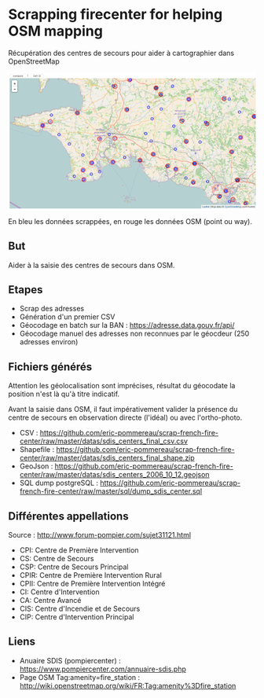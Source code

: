# Scrapping firecenter for helping OSM mapping

Récupération des centres de secours pour aider à cartographier dans OpenStreetMap

![Screenshot](/img/capture-ecran-viewer_1.png)

En bleu les données scrappées, en rouge les données OSM (point ou way).

## But

Aider à la saisie des centres de secours dans OSM.

## Etapes

* Scrap des adresses
* Génération d'un premier CSV
* Géocodage en batch sur la BAN : https://adresse.data.gouv.fr/api/
* Géocodage manuel des adresses non reconnues par le géocdeur (250 adresses environ)

## Fichiers générés

Attention les géolocalisation sont imprécises, résultat du géocodate la position n'est là qu'à titre indicatif.

Avant la saisie dans OSM, il faut impérativement valider la présence du centre de secours en observation directe (l'idéal) ou avec l'ortho-photo.

* CSV : https://github.com/eric-pommereau/scrap-french-fire-center/raw/master/datas/sdis_centers_final_csv.csv
* Shapefile : https://github.com/eric-pommereau/scrap-french-fire-center/raw/master/datas/sdis_centers_final_shape.zip
* GeoJson : https://github.com/eric-pommereau/scrap-french-fire-center/raw/master/datas/sdis_centers_2006_10_12.geojson
* SQL dump postgreSQL : https://github.com/eric-pommereau/scrap-french-fire-center/raw/master/sql/dump_sdis_center.sql

## Différentes appellations

Source : http://www.forum-pompier.com/sujet31121.html

* CPI: Centre de Première Intervention
* CS: Centre de Secours
* CSP: Centre de Secours Principal
* CPIR: Centre de Première Intervention Rural
* CPII: Centre de Première Intervention Intégré
* CI: Centre d'Intervention
* CA: Centre Avancé
* CIS: Centre d'Incendie et de Secours
* CIP: Centre d'Intervention Principal

## Liens

* Anuaire SDIS (pompiercenter) : https://www.pompiercenter.com/annuaire-sdis.php
* Page OSM Tag:amenity=fire_station : http://wiki.openstreetmap.org/wiki/FR:Tag:amenity%3Dfire_station

